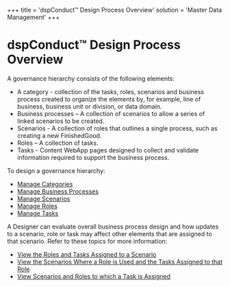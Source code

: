 +++
title = 'dspConduct™ Design Process Overview'
solution = 'Master Data Management'
+++

# dspConduct™ Design Process Overview

A governance hierarchy consists of the following elements:

  - A category - collection of the tasks, roles, scenarios and business
    process created to organize the elements by, for example, line of
    business, business unit or division, or data domain.
  - Business processes – A collection of scenarios to allow a series of
    linked scenarios to be created.
  - Scenarios - A collection of roles that outlines a single process,
    such as creating a new FinishedGood.<span> </span>
  - Roles – A collection of tasks.
  - Tasks - Content WebApp pages designed to collect and validate
    information required to support the business process.

To design a governance hierarchy:

  - [Manage Categories](Manage_Categories.htm)
  - [Manage Business Processes](Manage_Business_Process.htm)
  - [Manage Scenarios](Manage_Scenarios.htm)
  - [Manage Roles](Manage_Roles.htm)
  - [Manage Tasks](Manage_Tasks.htm)

A Designer can evaluate overall business process design and how updates
to a scenario, role or task may affect other elements that are assigned
to that scenario. Refer to these topics for more information:

  - [View the Roles and Tasks Assigned to a
    Scenario](View_the_Roles_and_Tasks_Assigned_to_a_Scenario.htm)
  - [View the Scenarios Where a Role is Used and the Tasks Assigned to
    that Role](View_a_Roles_Scenarios_and_Tasks.htm)
  - [View Scenarios and Roles to which a Task is
    Assigned](View_a_Tasks_Scenarios_and_Roles.htm)
